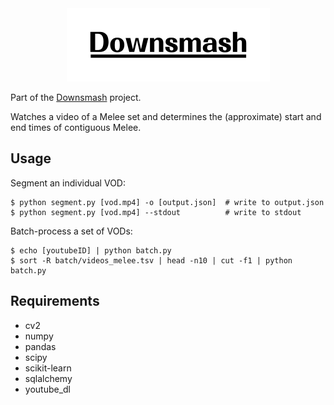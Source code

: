 <div align="center">
<img alt="Downsmash" src="https://raw.githubusercontent.com/downsmash/downsmash/master/downsmash.png" />
</div>

Part of the [Downsmash](downsma.sh) project.

Watches a video of a Melee set and determines the (approximate) start and end times of contiguous Melee.

## Usage
Segment an individual VOD:
```
$ python segment.py [vod.mp4] -o [output.json]  # write to output.json
$ python segment.py [vod.mp4] --stdout          # write to stdout
```
Batch-process a set of VODs:
```
$ echo [youtubeID] | python batch.py
$ sort -R batch/videos_melee.tsv | head -n10 | cut -f1 | python batch.py
```

## Requirements
  - cv2
  - numpy
  - pandas
  - scipy
  - scikit-learn
  - sqlalchemy
  - youtube_dl
